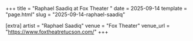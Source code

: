 +++
title = "Raphael Saadiq at Fox Theater "
date = 2025-09-14
template = "page.html"
slug = "2025-09-14-raphael-saadiq"

[extra]
artist = "Raphael Saadiq"
venue = "Fox Theater"
venue_url = "https://www.foxtheatretucson.com/"
+++

